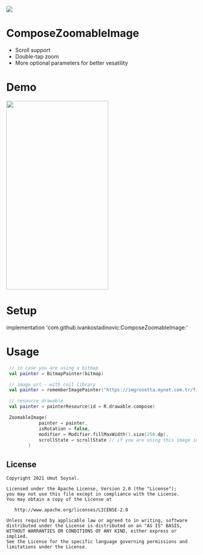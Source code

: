 [![](https://jitpack.io/v/ivankostadinovic/ComposeZoomableImage.svg)](https://jitpack.io/#ivankostadinovic/ComposeZoomableImage)

# ComposeZoomableImage

- Scroll support
- Double-tap zoom
- More optional parameters for better vesatility

# Demo

<img src="gif/demo.gif" width="270" height="500"/>


# Setup

implementation 'com.github.ivankostadinovic:ComposeZoomableImage:<latest-version>'

# Usage

```kotlin
 // in case you are using a bitmap
 val painter = BitmapPainter(bitmap)

 // image url - with coil library
 val painter = rememberImagePainter("https://imgrosetta.mynet.com.tr/file/12220872/12220872-1200x824.jpg")

 // resource drawable
 val painter = painterResource(id = R.drawable.compose)

 ZoomableImage(
            painter = painter,
            isRotation = false,
            modifier = Modifier.fillMaxWidth().size(250.dp),
            scrollState = scrollState // if you are using this image inside a scrollable component
        )

```


License
--------


    Copyright 2021 Umut Soysal.

    Licensed under the Apache License, Version 2.0 (the "License");
    you may not use this file except in compliance with the License.
    You may obtain a copy of the License at

       http://www.apache.org/licenses/LICENSE-2.0

    Unless required by applicable law or agreed to in writing, software
    distributed under the License is distributed on an "AS IS" BASIS,
    WITHOUT WARRANTIES OR CONDITIONS OF ANY KIND, either express or implied.
    See the License for the specific language governing permissions and
    limitations under the License.
